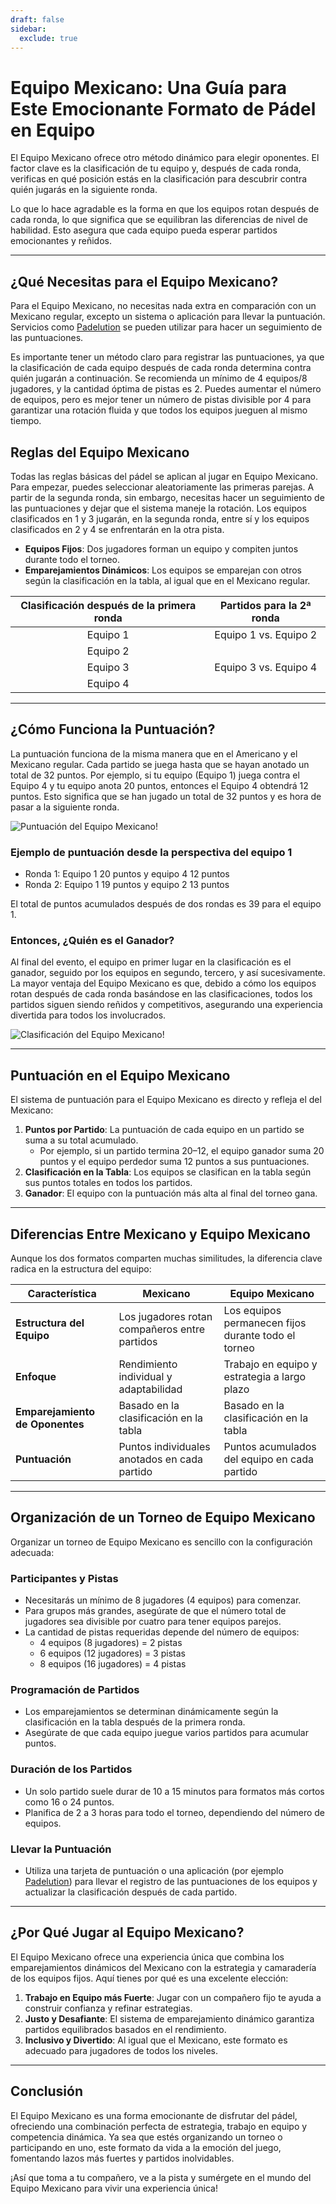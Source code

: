 ```yaml
---
draft: false
sidebar:
  exclude: true
---
```

# Equipo Mexicano: Una Guía para Este Emocionante Formato de Pádel en Equipo

El Equipo Mexicano ofrece otro método dinámico para elegir oponentes. El factor clave es la clasificación de tu equipo y, después de cada ronda, verificas en qué posición estás en la clasificación para descubrir contra quién jugarás en la siguiente ronda.

Lo que lo hace agradable es la forma en que los equipos rotan después de cada ronda, lo que significa que se equilibran las diferencias de nivel de habilidad. Esto asegura que cada equipo pueda esperar partidos emocionantes y reñidos.

---

## ¿Qué Necesitas para el Equipo Mexicano?

Para el Equipo Mexicano, no necesitas nada extra en comparación con un Mexicano regular, excepto un sistema o aplicación para llevar la puntuación. Servicios como [Padelution](https://www.padelution.com/americano) se pueden utilizar para hacer un seguimiento de las puntuaciones.

Es importante tener un método claro para registrar las puntuaciones, ya que la clasificación de cada equipo después de cada ronda determina contra quién jugarán a continuación. Se recomienda un mínimo de 4 equipos/8 jugadores, y la cantidad óptima de pistas es 2. Puedes aumentar el número de equipos, pero es mejor tener un número de pistas divisible por 4 para garantizar una rotación fluida y que todos los equipos jueguen al mismo tiempo.

## Reglas del Equipo Mexicano

Todas las reglas básicas del pádel se aplican al jugar en Equipo Mexicano. Para empezar, puedes seleccionar aleatoriamente las primeras parejas. A partir de la segunda ronda, sin embargo, necesitas hacer un seguimiento de las puntuaciones y dejar que el sistema maneje la rotación. Los equipos clasificados en 1 y 3 jugarán, en la segunda ronda, entre sí y los equipos clasificados en 2 y 4 se enfrentarán en la otra pista.

- **Equipos Fijos**: Dos jugadores forman un equipo y compiten juntos durante todo el torneo.
- **Emparejamientos Dinámicos**: Los equipos se emparejan con otros según la clasificación en la tabla, al igual que en el Mexicano regular.

| Clasificación después de la primera ronda | Partidos para la 2ª ronda |
|:-----------------------------------------:|:-------------------------:|
|                 Equipo 1                  |   Equipo 1 vs. Equipo 2   |
|                 Equipo 2                  |                           |
|                 Equipo 3                  |   Equipo 3 vs. Equipo 4   |
|                 Equipo 4                  |                           |

---

## ¿Cómo Funciona la Puntuación?

La puntuación funciona de la misma manera que en el Americano y el Mexicano regular. Cada partido se juega hasta que se hayan anotado un total de 32 puntos. Por ejemplo, si tu equipo (Equipo 1) juega contra el Equipo 4 y tu equipo anota 20 puntos, entonces el Equipo 4 obtendrá 12 puntos. Esto significa que se han jugado un total de 32 puntos y es hora de pasar a la siguiente ronda.

![Puntuación del Equipo Mexicano!](/es/images/team-mexicano-scores.png "Puntuación del Equipo Mexicano")

### Ejemplo de puntuación desde la perspectiva del equipo 1
- Ronda 1: Equipo 1 20 puntos y equipo 4 12 puntos
- Ronda 2: Equipo 1 19 puntos y equipo 2 13 puntos

El total de puntos acumulados después de dos rondas es 39 para el equipo 1.

### Entonces, ¿Quién es el Ganador?
Al final del evento, el equipo en primer lugar en la clasificación es el ganador, seguido por los equipos en segundo, tercero, y así sucesivamente. La mayor ventaja del Equipo Mexicano es que, debido a cómo los equipos rotan después de cada ronda basándose en las clasificaciones, todos los partidos siguen siendo reñidos y competitivos, asegurando una experiencia divertida para todos los involucrados.

![Clasificación del Equipo Mexicano!](/es/images/team-mexicano-standing.png "Clasificación del Equipo Mexicano")

---

## Puntuación en el Equipo Mexicano

El sistema de puntuación para el Equipo Mexicano es directo y refleja el del Mexicano:

1. **Puntos por Partido**: La puntuación de cada equipo en un partido se suma a su total acumulado.
   - Por ejemplo, si un partido termina 20–12, el equipo ganador suma 20 puntos y el equipo perdedor suma 12 puntos a sus puntuaciones.
2. **Clasificación en la Tabla**: Los equipos se clasifican en la tabla según sus puntos totales en todos los partidos.
3. **Ganador**: El equipo con la puntuación más alta al final del torneo gana.

---

## Diferencias Entre Mexicano y Equipo Mexicano

Aunque los dos formatos comparten muchas similitudes, la diferencia clave radica en la estructura del equipo:

| **Característica**       | **Mexicano**                                     | **Equipo Mexicano**                               |
|--------------------------|-------------------------------------------------|---------------------------------------------------|
| **Estructura del Equipo**| Los jugadores rotan compañeros entre partidos    | Los equipos permanecen fijos durante todo el torneo|
| **Enfoque**              | Rendimiento individual y adaptabilidad           | Trabajo en equipo y estrategia a largo plazo       |
| **Emparejamiento de Oponentes** | Basado en la clasificación en la tabla       | Basado en la clasificación en la tabla             |
| **Puntuación**           | Puntos individuales anotados en cada partido     | Puntos acumulados del equipo en cada partido       |

---

## Organización de un Torneo de Equipo Mexicano

Organizar un torneo de Equipo Mexicano es sencillo con la configuración adecuada:

### Participantes y Pistas
- Necesitarás un mínimo de 8 jugadores (4 equipos) para comenzar.
- Para grupos más grandes, asegúrate de que el número total de jugadores sea divisible por cuatro para tener equipos parejos.
- La cantidad de pistas requeridas depende del número de equipos:
  - 4 equipos (8 jugadores) = 2 pistas
  - 6 equipos (12 jugadores) = 3 pistas
  - 8 equipos (16 jugadores) = 4 pistas

### Programación de Partidos
- Los emparejamientos se determinan dinámicamente según la clasificación en la tabla después de la primera ronda.
- Asegúrate de que cada equipo juegue varios partidos para acumular puntos.

### Duración de los Partidos
- Un solo partido suele durar de 10 a 15 minutos para formatos más cortos como 16 o 24 puntos.
- Planifica de 2 a 3 horas para todo el torneo, dependiendo del número de equipos.

### Llevar la Puntuación
- Utiliza una tarjeta de puntuación o una aplicación (por ejemplo [Padelution](https://www.padelution.com/americano)) para llevar el registro de las puntuaciones de los equipos y actualizar la clasificación después de cada partido.

---

## ¿Por Qué Jugar al Equipo Mexicano?

El Equipo Mexicano ofrece una experiencia única que combina los emparejamientos dinámicos del Mexicano con la estrategia y camaradería de los equipos fijos. Aquí tienes por qué es una excelente elección:

1. **Trabajo en Equipo más Fuerte**: Jugar con un compañero fijo te ayuda a construir confianza y refinar estrategias.
2. **Justo y Desafiante**: El sistema de emparejamiento dinámico garantiza partidos equilibrados basados en el rendimiento.
3. **Inclusivo y Divertido**: Al igual que el Mexicano, este formato es adecuado para jugadores de todos los niveles.

---

## Conclusión

El Equipo Mexicano es una forma emocionante de disfrutar del pádel, ofreciendo una combinación perfecta de estrategia, trabajo en equipo y competencia dinámica. Ya sea que estés organizando un torneo o participando en uno, este formato da vida a la emoción del juego, fomentando lazos más fuertes y partidos inolvidables.

¡Así que toma a tu compañero, ve a la pista y sumérgete en el mundo del Equipo Mexicano para vivir una experiencia única!
